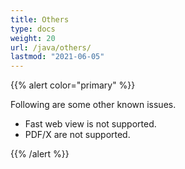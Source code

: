 ```yaml
---
title: Others
type: docs
weight: 20
url: /java/others/
lastmod: "2021-06-05"
---
```


{{% alert color="primary" %}}

Following are some other known issues.

- Fast web view is not supported.
- PDF/X are not supported.

{{% /alert %}}
